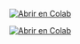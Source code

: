 [![Abrir en Colab](https://colab.research.google.com/assets/colab-badge.svg)](https://colab.research.google.com/github/sntamaria/Actividad-3.4-Representacion-de-datasets-seleccion-de-caracteristicas-y-entrenamiento-de-modelos/blob/main/MariadelosAngelesMartindelaCruz_Actividad_3_4_Representacion_de_datasets_seleccion_de_caracteristicas_y_entrenamiento_de_modelos.ipynb)

[![Abrir en Colab](https://colab.research.google.com/assets/colab-badge.svg)](https://colab.research.google.com/github/sntamaria/Actividad-3.4-Representacion-de-datasets-seleccion-de-caracteristicas-y-entrenamiento-de-modelos/blob/main/MariadelosAngelesMartindelaCruz_Actividad_3_4_Representacion_de_datasets_seleccion_de_caracteristicas_y_entrenamiento_de_modelos.ipynb)
